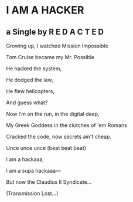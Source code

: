# I AM A HACKER
## a Single by  R E D A C T E D

Growing up, I watched Mission Impossible

Tom Cruise became my Mr. Possible

He hacked the system,

He dodged the law,

He flew helicopters,

And guess what?

Now I’m on the run, in the digital deep,

My Greek Goddess in the clutches of 'em Romans

Cracked the code, now secrets ain't cheap.

Unce unce unce (beat beat beat)

I am a hackaaa,

I am a supa hackaaa—

But now the Claudius II Syndicate...

(Transmission Lost…)
